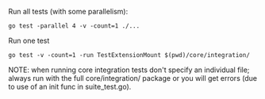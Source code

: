 Run all tests (with some parallelism):

```console
go test -parallel 4 -v -count=1 ./...
```

Run one test

```console
go test -v -count=1 -run TestExtensionMount $(pwd)/core/integration/
```

NOTE: when running core integration tests don't specify an individual file; always run with the full core/integration/ package or you will get errors (due to use of an init func in suite_test.go).
